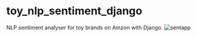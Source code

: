 # toy_nlp_sentiment_django
NLP sentiment analyser for toy brands on Amzon with Django.
![sentapp](https://user-images.githubusercontent.com/82896854/184564366-d66e1de8-50ed-4a10-98b4-fe692ca8f1dd.png)
